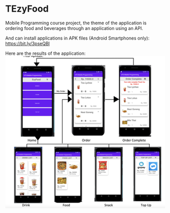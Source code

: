 # TEzyFood
Mobile Programming course project, the theme of the application is ordering food and beverages through an application using an API.

And can install applications in APK files (Android Smartphones only):
https://bit.ly/3pseQBl

Here are the results of the application:
![Image of Quiz Tokoh Dunia](https://github.com/hafizelfiawedoputra/EzyFood/blob/main/Screen%20Shot%202021-11-29%20at%2019.18.11.png)

